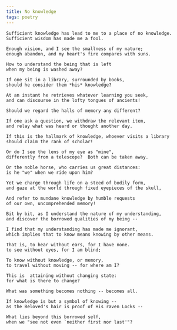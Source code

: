 ```yaml
---
title: No knowledge
tags: poetry
---
```


    Sufficient knowledge has lead to me to a place of no knowledge.
    Sufficient wisdom has made me a fool.

    Enough vision, and I see the smallness of my nature;
    enough abandon, and my heart's fire compares with suns.

    How to understand the being that is left
    when my being is washed away?

    If one sit in a library, surrounded by books,
    should he consider them *his* knowledge?

    At an instant he retrieves whatever learning you seek,
    and can discourse in the lofty tongues of ancients!

    Should we regard the halls of memory any different?

    If one ask a question, we withdraw the relevant item,
    and relay what was heard or thought another day.

    If this is the hallmark of knowledge, whoever visits a library
    should claim the rank of scholar!

    Or do I see the lens of my eye as "mine",
    differently from a telescope?  Both can be taken away.

    Or the noble horse, who carries us great distances:
    is he "we" when we ride upon him?

    Yet we charge through life on a steed of bodily form,
    and gaze at the world through fixed eyepieces of the skull,

    And refer to mundane knowledge by humble requests
    of our own, uncomprehended memory!

    Bit by bit, as I understand the nature of my understanding,
    and discover the borrowed qualities of my being --

    I find that my understanding has made me ignorant,
    which implies that to know means knowing by other means.

    That is, to hear without ears, for I have none.
    to see without eyes, for I am blind;

    To know without knowledge, or memory,
    to travel without moving -- for where am I?

    This is  attaining without changing state:
    for what is there to change?

    What was something becomes nothing -- becomes all.

    If knowledge is but a symbol of knowing --
    as the Beloved's hair is proof of His raven Locks --

    What lies beyond this borrowed self,
    when we "see not even `neither first nor last'"?


